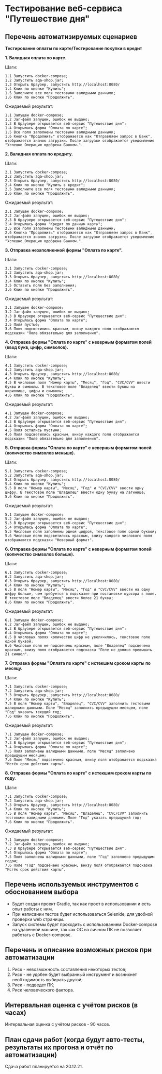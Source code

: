 # Тестирование веб-сервиса "Путешествие дня"

## Перечень автоматизируемых сценариев

**Тестирование оплаты по карте/Тестирование покупки в кредит**

**1. Валидная оплата по карте.**

Шаги:

    1.1 Запустить docker-compose;
    1.2 Запустить aqa-shop.jar;
    1.3 Открыть браузер, запустить http://localhost:8080/
    1.4 Клик по кнопке "Купить";
    1.5 Заполните все поля тестовыми валидными данными;
    1.6 Клик по кнопке "Продолжить".

Ожидаемый результат:
    
    1.1 Запущен docker-compose;
    1.2 Jar-файл запущен, ошибок не выдано;
    1.3 В браузере открывается веб-сервис "Путешествие дня";
    1.4 Открылась форма "Оплата по карте";
    1.5 Все поля заполнены тестовыми валидными данными;
    1.6 Кнопка "Продолжить" отображается как "Отправляем запрос в Банк", отображается значок загрузки. После загрузки отображается уведомление "Успешно Операция одобрена Банком.".

**2. Валидная оплата по кредиту.**

Шаги:

    2.1 Запустить docker-compose;
    2.2 Запустить aqa-shop.jar;
    2.3 Открыть браузер, запустить http://localhost:8080/
    2.4 Клик по кнопке "Купить в кредит";
    2.5 Заполните все поля тестовыми валидными данными;
    2.6 Клик по кнопке "Продолжить".

Ожидаемый результат:

    2.1 Запущен docker-compose;
    2.2 Jar-файл запущен, ошибок не выдано;
    2.3 В браузере открывается веб-сервис "Путешествие дня";
    2.4 Открылась форма "Кредит по данным карты";
    2.5 Все поля заполнены тестовыми валидными данными;
    2.6 Кнопка "Продолжить" отображается как "Отправляем запрос в Банк", отображается значок загрузки. После загрузки отображается уведомление "Успешно Операция одобрена Банком.".

**3. Отправка незаполненной формы "Оплата по карте".**

Шаги:

    3.1 Запустить docker-compose;
    3.2 Запустить aqa-shop.jar;
    3.3 Открыть браузер, запустить http://localhost:8080/
    3.4 Клик по кнопке "Купить";
    3.5 Оставить поля без заполнения;
    3.6 Клик по кнопке "Продолжить".

Ожидаемый результат:

    3.1 Запущен docker-compose;
    3.2 Jar-файл запущен, ошибок не выдано;
    3.3 В браузере открывается веб-сервис "Путешествие дня";
    3.4 Открылась форма "Оплата по карте";
    3.5 Поля пустые;
    3.6 Поля подсветились красным, внизу каждого поля отображаются подсказки "Поле обязательно для заполнения".

**4. Отправка формы "Оплата по карте" с неверным форматом полей (ввод букв, цифр, символов).**

Шаги:

    4.1 Запустить docker-compose;
    4.2 Запустить aqa-shop.jar;
    4.3 Открыть браузер, запустить http://localhost:8080/
    4.4 Клик по кнопке "Купить";
    4.5 В числовые поля "Номер карты", "Месяц", "Год", "CVC/CVV" ввести буквы и символы. В текстовое поле "Владелец" ввести буквы на кириллице, цифры и символы;
    4.6 Клик по кнопке "Продолжить".

Ожидаемый результат:

    4.1 Запущен docker-compose;
    4.2 Jar-файл запущен, ошибок не выдано;
    4.3 В браузере открывается веб-сервис "Путешествие дня";
    4.4 Открылась форма "Оплата по карте";
    4.5 Поля остались пустыми;
    4.6 Поля подсветились красным, внизу каждого поля отображаются подсказки "Поле обязательно для заполнения".

**5. Отправка формы "Оплата по карте" с неверным форматом полей (количество символов меньше).**

Шаги:

    5.1 Запустить docker-compose;
    5.2 Запустить aqa-shop.jar;
    5.3 Открыть браузер, запустить http://localhost:8080/
    5.4 Клик по кнопке "Купить";
    5.5 В поля "Номер карты", "Месяц", "Год" и "CVC/CVV" ввести одну цифру. В текстовое поле "Владелец" ввести одну букву на латинице;
    5.6 Клик по кнопке "Продолжить".

Ожидаемый результат:

    5.1 Запущен docker-compose;
    5.2 Jar-файл запущен, ошибок не выдано;
    5.3 В браузере открывается веб-сервис "Путешествие дня";
    5.4 Открылась форма "Оплата по карте";
    5.5 Числовые поля заполнены одной цифрой, текстовое поле одной буквой;
    5.6 Числовые поля подсветились красным, внизу каждого числового поля отображаются подсказки "Неверный формат".

**6. Отправка формы "Оплата по карте" с неверным форматом полей (количество символов больше).**

Шаги:

    6.1 Запустить docker-compose;
    6.2 Запустить aqa-shop.jar;
    6.3 Открыть браузер, запустить http://localhost:8080/
    6.4 Клик по кнопке "Купить";
    6.5 В поля "Номер карты", "Месяц", "Год" и "CVC/CVV" ввести на одну цифру больше, чем требуется в подсказке при постановке курсора в поле. В текстовое поле "Владелец" ввести более 21 буквы;
    6.6 Клик по кнопке "Продолжить".

Ожидаемый результат:

    6.1 Запущен docker-compose;
    6.2 Jar-файл запущен, ошибок не выдано;
    6.3 В браузере открывается веб-сервис "Путешествие дня";
    6.4 Открылась форма "Оплата по карте";
    6.5 В числовых полях количество цифр не увеличилось, текстовое поле одной буквой;
    6.6 Числовые поля не подсвечены красным, поле "Владелец" подсвечено красным, внизу поля отображается подсказка "Поле не должно превышать 21 символ".

**7. Отправка формы "Оплата по карте" с истекшим сроком карты по месяцу.**

Шаги:

    7.1 Запустить docker-compose;
    7.2 Запустить aqa-shop.jar;
    7.3 Открыть браузер, запустить http://localhost:8080/
    7.4 Клик по кнопке "Купить";
    7.5 В поля "Номер карты", "Владелец", "CVC/CVV" заполнить тестовыми валидными данными. Поле "Месяц" заполнить предыдущим месяцем, поле "Год" указать текущий год;
    7.6 Клик по кнопке "Продолжить".

Ожидаемый результат:

    7.1 Запущен docker-compose;
    7.2 Jar-файл запущен, ошибок не выдано;
    7.3 В браузере открывается веб-сервис "Путешествие дня";
    7.4 Открылась форма "Оплата по карте";
    7.5 Поля заполнены валидными данными, поле "Месяц" заполнено предыдущим месяцем;
    7.6 Поле "Месяц" подсвечено красным, внизу поля отображается подсказка "Истёк срок действия карты".

**8. Отправка формы "Оплата по карте" с истекшим сроком карты по году.**

Шаги:

    7.1 Запустить docker-compose;
    7.2 Запустить aqa-shop.jar;
    7.3 Открыть браузер, запустить http://localhost:8080/
    7.4 Клик по кнопке "Купить";
    7.5 В поля "Номер карты", "Месяц", "Владелец", "CVC/CVV" заполнить тестовыми валидными данными. Поле "Год" указать предыдущий год;
    7.6 Клик по кнопке "Продолжить".

Ожидаемый результат:

    7.1 Запущен docker-compose;
    7.2 Jar-файл запущен, ошибок не выдано;
    7.3 В браузере открывается веб-сервис "Путешествие дня";
    7.4 Открылась форма "Оплата по карте";
    7.5 Поля заполнены валидными данными, поле "Год" заполнено предыдущим годом;
    7.6 Поле "Год" подсвечено красным, внизу поля отображается подсказка "Истёк срок действия карты".

## Перечень используемых инструментов с обоснованием выбора

* Будет создан проект Gradle, так как прост в использовании и есть опыт работы с ним.
* При написании тестов будет использоваться Selenide, для удобной проверки web страницы.
* Запуск системы будет проходить с использованием Docker-compose на удаленной машине, так как ОС на личном ПК не позволяет работать с Docker-compose. 

## Перечень и описание возможных рисков при автоматизации

1. Риск - невозможность составления некоторых тестов;
2. Риск - не удобен будет выбранный инструмент и возникнет необходимость выбирать другой;
3. Риск - подведет ПК;
4. Риск человеческого фактора.

## Интервальная оценка с учётом рисков (в часах)

Интервальная оценка с учётом рисков - 90 часов.

## План сдачи работ (когда будут авто-тесты, результаты их прогона и отчёт по автоматизации)

Сдача работ планируется на 20.12.21.